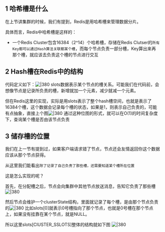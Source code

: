 
## 1 哈希槽是什么

在上节讲集群的时候，我们有提到，Redis是用哈希槽来管理数据分片。

具体而言，Redis中哈希槽是这样的：
- 一个Redis Cluster包含16384（2^14）个哈希槽，存储在Redis Clutser的`所有Key都可以通过Hash算法关联都某个槽`，而每个节点负责一部分槽，Key算出来再那个槽，就应该去负责这个槽的节点进行交互
## 2 Hash槽在Redis中的结构

代码定义如下：![|380](https://my-obsidian-image.oss-cn-guangzhou.aliyuncs.com/2024/04/a5629ec8c13ae4851b3bcf10ec30cc2a.png)
slots数据表示某个节点的槽关系。可能我们在代码前，会想像节点是记录所负责的槽，新增就加一个元素，减少就减一个元素。

但在Redis这里的实现，实际是用slots表示了整个hash槽空间，也就是表示了16384个槽，这个数据会记录每个槽的状态，如果是1，则表示自己负责的，可能有点抽象，直接上个图![|380](https://my-obsidian-image.oss-cn-guangzhou.aliyuncs.com/2024/04/7b2bb793d247bb4b2b4b6a20c66d943c.png)
通过这种位图的形式，就可以在O(1)的时间复杂度下，查询某个槽是否由该节点负责

## 3 储存槽的位置

我们在上一节有提到过，如果客户端请求错了节点，节点还会友情返回你这个数据应该从那个节点获得。

从这里我们能看出`除了记录了自己负责了那些槽，还需要知道某个槽所在位置`

这是怎么实现的呢？

首先，在分配槽之后，节点会向集群中其他节点放送消息，告知它负责了那些槽![|380](https://my-obsidian-image.oss-cn-guangzhou.aliyuncs.com/2024/04/1efefc331ca7601cf4ee671d640583a1.png)

然后节点会维护一个clusterState结构，里面就记录了每个槽，是由那个节点负责的![|380](https://my-obsidian-image.oss-cn-guangzhou.aliyuncs.com/2024/04/834e82d981ce18f5ba29fe38b7ff8fb6.png)
比如slots[0]就表示0号槽指向了那个节点，也就是0号槽在那个节点上，如果没有挂靠在某个节点，就是NULL。

所以这里slots[ClUSTER_SSLOTS]整体的结构就如下图
![|380](https://my-obsidian-image.oss-cn-guangzhou.aliyuncs.com/2024/04/ac113f81349342a8983bd86fb395dfeb.png)